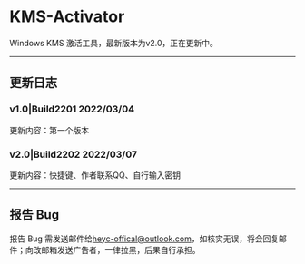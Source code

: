 # KMS-Activator

Windows KMS 激活工具，最新版本为v2.0，正在更新中。

---
## 更新日志

### v1.0|Build2201 2022/03/04

更新内容：第一个版本

### v2.0|Build2202 2022/03/07

更新内容：快捷键、作者联系QQ、自行输入密钥

---
## 报告 Bug

报告 Bug 需发送邮件给<heyc-offical@outlook.com>，如核实无误，将会回复邮件；向改邮箱发送广告者，一律拉黑，后果自行承担。
